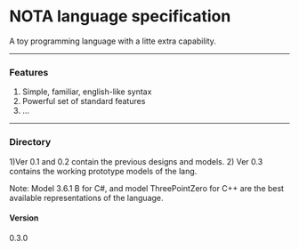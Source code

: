 # NOTA language specification
A toy programming language with a litte extra capability. 

---

### Features
1) Simple, familiar, english-like syntax
2) Powerful set of standard features
3) ...

---

### Directory

1)Ver 0.1 and 0.2 contain the previous designs and models.
2) Ver 0.3 contains the working prototype models of the lang. 

Note:
Model 3.6.1 B for C#, and model ThreePointZero for C++ are the best available representations of the language. 

#### Version

0.3.0
